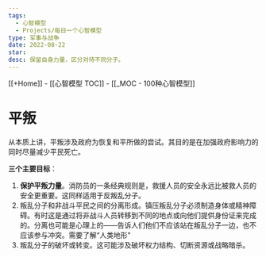 ```yaml
---
tags:
  - 心智模型
  - Projects/每日一个心智模型
type: 军事与战争
date: 2022-08-22
star: 
desc: 保留自身力量，区分对待不同分子。
---
```

[[+Home]] - [[心智模型 TOC]] - [[_MOC - 100种心智模型]]


# 平叛

从本质上讲，平叛涉及政府为恢复和平所做的尝试。其目的是在加强政府影响力的同时尽量减少平民死亡。


**三个主要目标**：

1. **保护平叛力量**。消防员的一条经典规则是，救援人员的安全永远比被救人员的安全更重要。这同样适用于反叛乱分子。  
2. 叛乱分子和非战斗平民之间的分离形成。镇压叛乱分子必须制造身体或精神障碍。有时这是通过将非战斗人员转移到不同的地点或向他们提供身份证来完成的。分离也可能是心理上的——告诉人们他们不应该站在叛乱分子一边，也不应该参与冲突。需要了解“人类地形”  
3. 叛乱分子的破坏或转变。这可能涉及破坏权力结构、切断资源或战略暗杀。





















